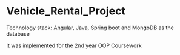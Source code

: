 # Vehicle_Rental_Project
Technology stack: Angular, Java, Spring boot and MongoDB as the database

It was implemented for the 2nd year OOP Coursework
